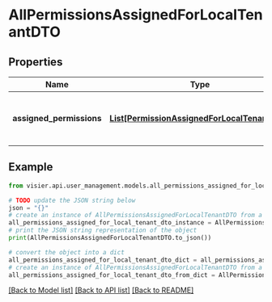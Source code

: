 # AllPermissionsAssignedForLocalTenantDTO


## Properties

Name | Type | Description | Notes
------------ | ------------- | ------------- | -------------
**assigned_permissions** | [**List[PermissionAssignedForLocalTenantDTO]**](PermissionAssignedForLocalTenantDTO.md) | A list of objects representing the user&#39;s permissions. | [optional] 

## Example

```python
from visier.api.user_management.models.all_permissions_assigned_for_local_tenant_dto import AllPermissionsAssignedForLocalTenantDTO

# TODO update the JSON string below
json = "{}"
# create an instance of AllPermissionsAssignedForLocalTenantDTO from a JSON string
all_permissions_assigned_for_local_tenant_dto_instance = AllPermissionsAssignedForLocalTenantDTO.from_json(json)
# print the JSON string representation of the object
print(AllPermissionsAssignedForLocalTenantDTO.to_json())

# convert the object into a dict
all_permissions_assigned_for_local_tenant_dto_dict = all_permissions_assigned_for_local_tenant_dto_instance.to_dict()
# create an instance of AllPermissionsAssignedForLocalTenantDTO from a dict
all_permissions_assigned_for_local_tenant_dto_from_dict = AllPermissionsAssignedForLocalTenantDTO.from_dict(all_permissions_assigned_for_local_tenant_dto_dict)
```
[[Back to Model list]](../README.md#documentation-for-models) [[Back to API list]](../README.md#documentation-for-api-endpoints) [[Back to README]](../README.md)


